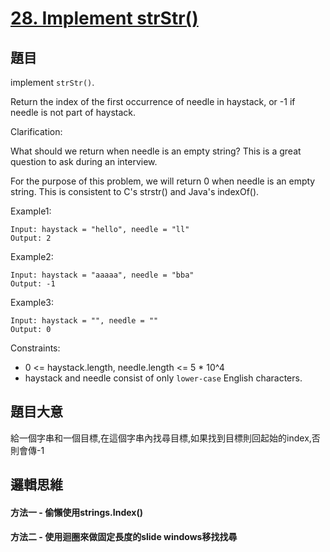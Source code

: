 # [28. Implement strStr()](https://leetcode.com/problems/implement-strstr/)


## 題目
implement `strStr()`.

Return the index of the first occurrence of needle in haystack, or -1 if needle is not part of haystack.

Clarification:

What should we return when needle is an empty string? This is a great question to ask during an interview.

For the purpose of this problem, we will return 0 when needle is an empty string. This is consistent to C's strstr() and Java's indexOf().

Example1:
```
Input: haystack = "hello", needle = "ll"
Output: 2
```

Example2:
```
Input: haystack = "aaaaa", needle = "bba"
Output: -1
```

Example3:
```
Input: haystack = "", needle = ""
Output: 0
```

Constraints:

* 0 <= haystack.length, needle.length <= 5 * 10^4
* haystack and needle consist of only `lower-case` English characters.


## 題目大意
給一個字串和一個目標,在這個字串內找尋目標,如果找到目標則回起始的index,否則會傳-1

## 邏輯思維
#### 方法一 - 偷懶使用strings.Index()

#### 方法二 - 使用迴圈來做固定長度的slide windows移找找尋

